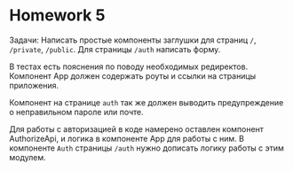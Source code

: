 # Homework 5

Задачи:
Написать простые компоненты заглушки для страниц `/`, `/private`, `/public`.
Для страницы `/auth` написать форму.

В тестах есть пояснения по поводу необходимых редиректов.
Компонент App должен содержать роуты и ссылки на страницы приложения.

Компонент на странице `auth` так же должен выводить предупреждение о неправильном пароле или почте.

Для работы с авторизацией в коде намерено оставлен компонент AuthorizeApi, и логика в компоненте App для работы с ним. В компоненте `Auth` страницы `/auth` нужно дописать логику работы с этим модулем.
